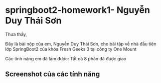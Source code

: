 # springboot2-homework1- Nguyễn Duy Thái Sơn

Thưa thầy,

Đây là bài nộp của em, Nguyễn Duy Thái Sơn, cho bài tập về nhà đầu tiên lớp SpringBoot2 của khóa Fresh Geeks 3 tại công ty One Mount

Các tính năng em đã làm được: Tất cả 8 phần đã được giao

## Screenshot của các tính năng



